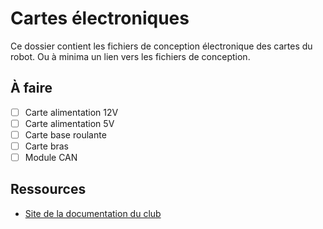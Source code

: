 # Cartes électroniques

Ce dossier contient les fichiers de conception électronique des cartes du robot. Ou à minima un lien vers les fichiers de conception.

## À faire

- [ ] Carte alimentation 12V
- [ ] Carte alimentation 5V
- [ ] Carte base roulante
- [ ] Carte bras
- [ ] Module CAN

## Ressources

- [Site de la documentation du club](https://clubrobotinsat.github.io/doc/)